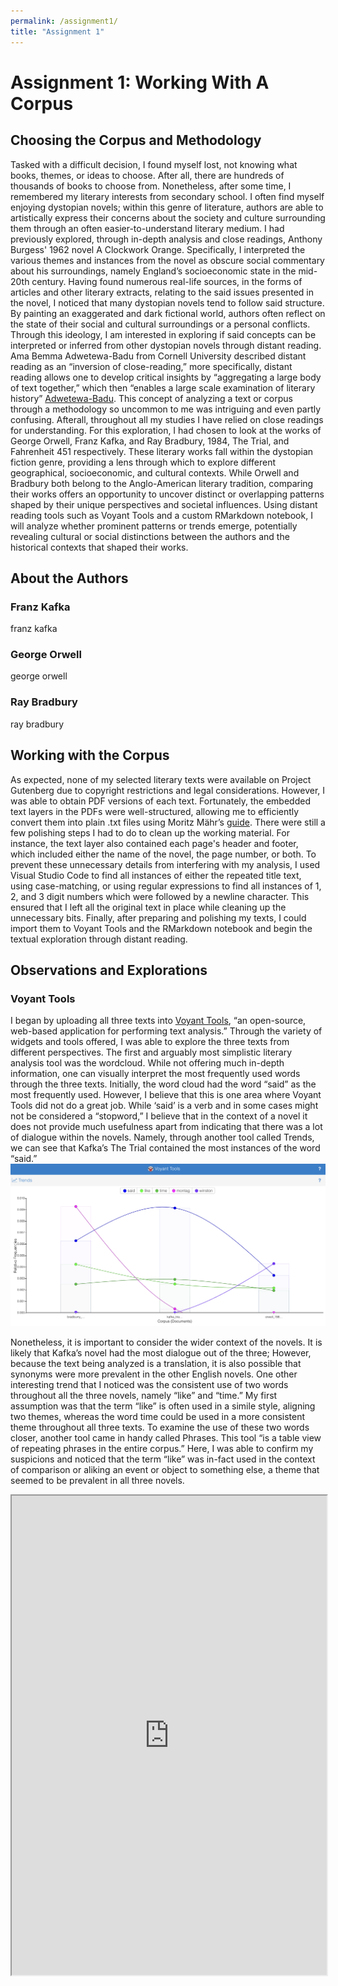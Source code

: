 ```yaml
---
permalink: /assignment1/
title: "Assignment 1"
---
```


# Assignment 1: Working With A Corpus

## Choosing the Corpus and Methodology
Tasked with a difficult decision, I found myself lost, not knowing what books, themes, or ideas to choose. After all, there are hundreds of thousands of books to choose from. Nonetheless, after some time, I remembered my literary interests from secondary school. I often find myself enjoying dystopian novels; within this genre of literature, authors are able to artistically express their concerns about the society and culture surrounding them through an often easier-to-understand literary medium. I had previously explored, through in-depth analysis and close readings, Anthony Burgess' 1962 novel A Clockwork Orange. Specifically, I interpreted the various themes and instances from the novel as obscure social commentary about his surroundings, namely England’s socioeconomic state in the mid-20th century. Having found numerous real-life sources, in the forms of articles and other literary extracts, relating to the said issues presented in the novel, I noticed that many dystopian novels tend to follow said structure. By painting an exaggerated and dark fictional world, authors often reflect on the state of their social and cultural surroundings or a personal conflicts. Through this ideology, I am interested in exploring if said concepts can be interpreted or inferred from other dystopian novels through distant reading. 
Ama Bemma Adwetewa-Badu from Cornell University described distant reading as an “inversion of close-reading,” more specifically, distant reading allows one to develop critical insights by “aggregating a large body of text together,” which then “enables a large scale examination of literary history” [Adwetewa-Badu](https://newbooksnetwork.com/distant-reading). This concept of analyzing a text or corpus through a methodology so uncommon to me was intriguing and even partly confusing. Afterall, throughout all my studies I have relied on close readings for understanding. 
For this exploration, I had chosen to look at the works of George Orwell, Franz Kafka, and Ray Bradbury, 1984, The Trial, and Fahrenheit 451 respectively. These literary works fall within the dystopian fiction genre, providing a lens through which to explore different geographical, socioeconomic, and cultural contexts. While Orwell and Bradbury both belong to the Anglo-American literary tradition, comparing their works offers an opportunity to uncover distinct or overlapping patterns shaped by their unique perspectives and societal influences. Using distant reading tools such as Voyant Tools and a custom RMarkdown notebook, I will analyze whether prominent patterns or trends emerge, potentially revealing cultural or social distinctions between the authors and the historical contexts that shaped their works.

## About the Authors

### Franz Kafka
franz kafka

### George Orwell
george orwell

### Ray Bradbury
ray bradbury

## Working with the Corpus
As expected, none of my selected literary texts were available on Project Gutenberg due to copyright restrictions and legal considerations. However, I was able to obtain PDF versions of each text. Fortunately, the embedded text layers in the PDFs were well-structured, allowing me to efficiently convert them into plain .txt files using Moritz Mähr’s [guide](https://programminghistorian.org/en/lessons/working-with-batches-of-pdf-files#macos). There were still a few polishing steps I had to do to clean up the working material. For instance, the text layer also contained each page's header and footer, which included either the name of the novel, the page number, or both. To prevent these unnecessary details from interfering with my analysis, I used Visual Studio Code to find all instances of either the repeated title text, using case-matching, or using regular expressions to find all instances of 1, 2, and 3 digit numbers which were followed by a newline character. This ensured that I left all the original text in place while cleaning up the unnecessary bits. Finally, after preparing and polishing my texts, I could import them to Voyant Tools and the RMarkdown notebook and begin the textual exploration through distant reading.

## Observations and Explorations

### Voyant Tools
I began by uploading all three texts into [Voyant Tools](https://voyant-tools.org/), “an open-source, web-based application for performing text analysis.” Through the variety of widgets and tools offered, I was able to explore the three texts from different perspectives. The first and arguably most simplistic literary analysis tool was the wordcloud. While not offering much in-depth information, one can visually interpret the most frequently used words through the three texts. Initially, the word cloud had the word “said” as the most frequently used. However, I believe that this is one area where Voyant Tools did not do a great job. While ‘said’ is a verb and in some cases might not be considered a “stopword,” I believe that in the context of a novel it does not provide much usefulness apart from indicating that there was a lot of dialogue within the novels. Namely, through another tool called Trends, we can see that Kafka’s The Trial contained the most instances of the word “said.”
![Trends Image](/assets/images/trends.png)

Nonetheless, it is important to consider the wider context of the novels. It is likely that Kafka’s novel had the most dialogue out of the three; However, because the text being analyzed is a translation, it is also possible that synonyms were more prevalent in the other English novels. 
One other interesting trend that I noticed was the consistent use of two words throughout all the three novels, namely “like” and “time.” My first assumption was that the term “like” is often used in a simile style, aligning two themes, whereas the word time could be used in a more consistent theme throughout all three texts. To examine the use of these two words closer, another tool came in handy called Phrases. This tool “is a table view of repeating phrases in the entire corpus.” Here, I was able to confirm my suspicions and noticed that the term “like” was in-fact used in the context of comparison or aliking an event or object to something else, a theme that seemed to be prevalent in all three novels. 


<!--	Exported from Voyant Tools (voyant-tools.org).
The iframe src attribute below uses a relative protocol to better function with both
http and https sites, but if you're embedding this into a local web page (file protocol)
you should add an explicit protocol (https if you're using voyant-tools.org, otherwise
it depends on this server.
Feel free to change the height and width values or other styling below: -->
<iframe style='width: 100%; height: 767px;' src='https://voyant-tools.org/tool/Phrases/?view=Phrases&query=like&corpus=4f82b783da256b374d6565fc9d5aba7a'></iframe>